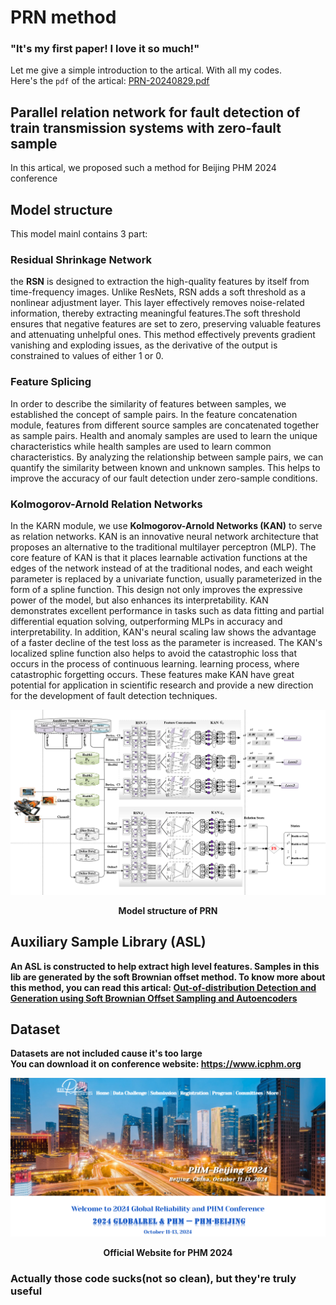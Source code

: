 # PRN method
### "It's my first paper! I love it so much!"   
Let me give a simple introduction to the artical. With all my codes.   
Here's the `pdf` of the artical: [PRN-20240829.pdf](PRN-20240829.pdf)   
## Parallel relation network for fault detection of train transmission systems with zero-fault sample  
In this artical, we proposed such a method for Beijing PHM 2024 conference   
## Model structure   
This model mainl contains 3 part:   
### Residual Shrinkage Network  
the **RSN** is designed to extraction the high-quality features by itself from time-frequency images. Unlike ResNets, RSN adds a soft threshold as a nonlinear adjustment layer. This layer effectively removes noise-related information, thereby extracting meaningful features.The soft threshold ensures that negative features are set to zero, preserving valuable features and attenuating unhelpful ones. This method effectively prevents gradient vanishing and exploding issues, as the derivative of the output is constrained to values of either 1 or 0.    
### Feature Splicing   
In order to describe the similarity of features between samples, we established the concept of sample pairs. In the feature concatenation module, features from different source samples are concatenated together as sample pairs. Health and anomaly samples are used to learn the unique characteristics while health samples are used to learn common characteristics. By analyzing the relationship between sample pairs, we can quantify the similarity between known and unknown samples. This helps to improve the accuracy of our fault detection under zero-sample conditions.    
### Kolmogorov-Arnold Relation Networks   
In the KARN module, we use **Kolmogorov-Arnold Networks (KAN)** to serve as relation networks. KAN is an innovative neural network architecture that proposes an alternative to the traditional multilayer perceptron (MLP). The core feature of KAN is that it places learnable activation functions at the edges of the network instead of at the traditional nodes, and each weight parameter is replaced by a univariate function, usually parameterized in the form of a spline function. This design not only improves the expressive power of the model, but also enhances its interpretability. KAN demonstrates excellent performance in tasks such as data fitting and partial differential equation solving, outperforming MLPs in accuracy and interpretability. In addition, KAN's neural scaling law shows the advantage of a faster decline of the test loss as the parameter is increased. The KAN's localized spline function also helps to avoid the catastrophic loss that occurs in the process of continuous learning. learning process, where catastrophic forgetting occurs. These features make KAN have great potential for application in scientific research and provide a new direction for the development of fault detection techniques.     
  
![Model structure of PRN](figs/modelpre.png)
<p align="center"><strong>Model structure of PRN</span></p> 

## Auxiliary Sample Library (ASL)  
  An ASL is constructed to help extract high level features. Samples in this lib are generated by the soft Brownian offset method.  To know more about this method, you can read this artical: **[Out-of-distribution Detection and Generation using Soft Brownian Offset Sampling and Autoencoders](2105.02965)**
## Dataset  
Datasets are not included cause it's too large  
You can download it on conference website: https://www.icphm.org  

![Official Website for PHM 2024](pics/web.png)
<p align="center"><strong>Official Website for PHM 2024</span></p>  


### Actually those code sucks(not so clean), but they're truly useful



